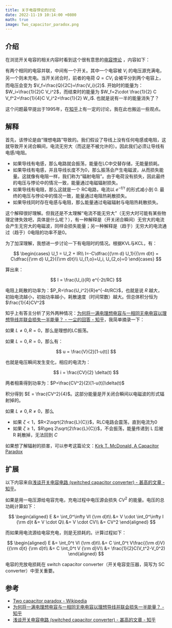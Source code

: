 ```yaml
---
title: 关于电容悖论的讨论
date: 2022-11-19 10:14:00 +0800
math: true
image: Two_capacitor_paradox.png
---
```


## 介绍

在浏览开关电容的相关内容时看到这个很有意思的[电容悖论](https://en.wikipedia.org/wiki/Two_capacitor_paradox) ，内容如下：

有两个相同的电容并联，中间有一个开关。其中一个电容被 $V_i$ 的电压源充满电，另一个则未充电。当开关闭合时，前者的电荷 $Q=CV_i$ 会被平分到两个电容上，而电压会变为 $V_f=\frac{Q}{2C}=\frac{V_i}{2}$. 开始时的能量为：$W_i=\frac{1}{2}C V_i^2$，而结束时的能量为 $W_f=2\cdot \frac{1}{2} C V_f^2=\frac{1}{4}C V_i^2=\frac{1}{2} W_i$. 也就是说有一半的能量消失了？

这个问题最早提出于1995年，在[知乎](https://www.zhihu.com/question/24288678)上有一定的讨论，我在此也搬运一些观点。

## 解释

首先，该悖论是由“理想电路”导致的。我们假设了导线上没有任何电感或电阻，这就导致开关闭合瞬间，电流无穷大（而这是不被允许的）。因此我们必须让导线有电感/电阻。

- 如果导线有电感，那么电路就会振荡，能量在LC中交替存储，无能量损耗。
- 如果导线有电感，并且导线长度不为0，那么振荡会产生电磁波，从而损失能量。这就像有电阻一样，我们称为“辐射电阻”。由于电荷没有损失，因此最终的电压与悖论中的情况一致，能量通过电磁辐射损失。
- 如果导线有电阻，那么这就是一个 RC电路，电流以 $e^{-t/\tau}$ 的形式减小到 0. 最终的电压与悖论中的情况一致，能量通过电阻热耗散损失。
- 如果导线同时存在电感与电阻，那么能量通过电磁辐射与电阻热耗散损失。

这个解释很好理解。但我还是不太理解“电流不能无穷大”（无穷大时可能有某些物理定律失效吧，具体是什么呢？），有一种解释是（开关闭合瞬间）无穷大的电流会产生无穷大的电磁波，同样会损失能量；另一种解释是（趋于）无穷大的电流通过（趋于）0电阻的功率不是0。

为了加深理解，我想进一步讨论一下有电阻时的情况。根据KVL与KCL，有：

$$
\begin{cases}
    U_1 = U_2 + IR\\
    I=-C\dfrac{{\rm d} U_1}{{\rm d}t} = C\dfrac{{\rm d} U_2}{{\rm d}t}\\
    U_{1,o}=U_i, U_{2,o}=0
\end{cases}
$$

算出来：

$$
I = \frac{U_i}{R} e^{-2t/RC}
$$

电阻上耗散的功率为：$P_R=\frac{U_i^2}{R}e^{-4t/RC}$，也就是说 $R$ 越大，初始电流越小，初始功率越小，耗散速度（时间常数）越大。但总体积分恒为 $\frac{1}{4}CV^2$

知乎上有答主分析了另外两种情况：[为何将一满电理想电容与一相同无电电容以理想导线并联会损失一半能量？ - 一尘的回答 - 知乎](https://www.zhihu.com/question/24288678/answer/1341917777)，我简单摘录一下：

如果 $L\neq 0, R=0$，那么是理想的LC振荡。

如果 $L=0,R=0$，那么有：

$$
u = \frac{V}{2}[1-u(t)]
$$

也就是电压瞬间发生变化，相应的电流为：

$$
i = \frac{CV}{2} \delta(t)
$$

两者相乘得到功率为：$P=\frac{CV^2}{2}[1-u(t)]\delta(t)$

积分得到 $E = \frac{CV^2}{4}$。这部分能量是开关闭合瞬间以电磁波的形式辐射掉的。

如果 $L\neq 0, R\neq 0$，那么

- 如果 $\zeta<1$，$R<2\sqrt{2\frac{L}{C}}$，RLC电路会震荡，直到电流为0
- 如果 $\zeta\geq 1$，$R\geq 2\sqrt{2\frac{L}{C}}$，不会振荡，能量传递到 L 后被 R 耗散掉，无法回到 $C$

如果想了解辐射的损害，可以参考这篇论文：[Kirk T. McDonald, A Capacitor Paradox](https://arxiv.org/pdf/physics/0312031.pdf)

## 扩展

以下内容来自[浅谈开关电容电路 (switched capacitor converter) - 甚高的文章 - 知乎](https://zhuanlan.zhihu.com/p/25103270)。

如果是用一电压源给电容充电，充电过程中电压源会损失 $CV^2$ 的能量。电压的总功耗计算如下：

$$
\begin{aligned}
E &= \int_0^\infty VI {\rm d}t\\
&= V \cdot \int_0^\infty I {\rm d}t
&= V \cdot Q\\
&= V \cdot CV\\
&= CV^2
\end{aligned}
$$

而如果用电流源给电容充电，则是无损耗的。计算过程如下：

$$
\begin{aligned}
    E &= \int_0^t VI {\rm d}t\\
    &= C \int_0^t V\frac{{\rm d}V}{{\rm d}t} {\rm d}t\\
    &= C \int_0^t V {\rm d}V\\
    &= \frac{1}{2}C(V_t^2-V_0^2)
\end{aligned}
$$

电容的充放电损耗在 switch capacitor converter（开关电容变压器，简写为 SC converter）中至关重要。

## 参考

- [Two capacitor paradox - Wikipedia](https://en.wikipedia.org/wiki/Two_capacitor_paradox)
- [为何将一满电理想电容与一相同无电电容以理想导线并联会损失一半能量？ - 知乎](https://www.zhihu.com/question/24288678)
- [浅谈开关电容电路 (switched capacitor converter) - 甚高的文章 - 知乎](https://zhuanlan.zhihu.com/p/25103270) 
